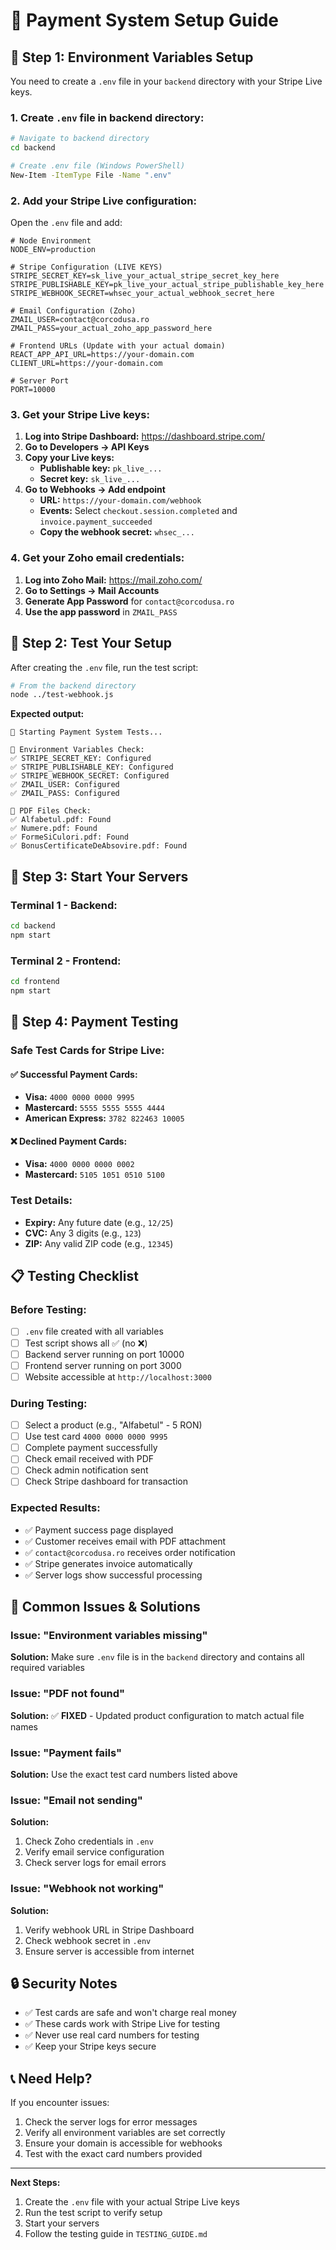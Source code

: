 # 🚀 Payment System Setup Guide

## 🔧 **Step 1: Environment Variables Setup**

You need to create a `.env` file in your `backend` directory with your Stripe Live keys.

### 1. **Create `.env` file in backend directory:**

```bash
# Navigate to backend directory
cd backend

# Create .env file (Windows PowerShell)
New-Item -ItemType File -Name ".env"
```

### 2. **Add your Stripe Live configuration:**

Open the `.env` file and add:

```env
# Node Environment
NODE_ENV=production

# Stripe Configuration (LIVE KEYS)
STRIPE_SECRET_KEY=sk_live_your_actual_stripe_secret_key_here
STRIPE_PUBLISHABLE_KEY=pk_live_your_actual_stripe_publishable_key_here
STRIPE_WEBHOOK_SECRET=whsec_your_actual_webhook_secret_here

# Email Configuration (Zoho)
ZMAIL_USER=contact@corcodusa.ro
ZMAIL_PASS=your_actual_zoho_app_password_here

# Frontend URLs (Update with your actual domain)
REACT_APP_API_URL=https://your-domain.com
CLIENT_URL=https://your-domain.com

# Server Port
PORT=10000
```

### 3. **Get your Stripe Live keys:**

1. **Log into Stripe Dashboard:** https://dashboard.stripe.com/
2. **Go to Developers → API Keys**
3. **Copy your Live keys:**
   - **Publishable key:** `pk_live_...`
   - **Secret key:** `sk_live_...`
4. **Go to Webhooks → Add endpoint**
   - **URL:** `https://your-domain.com/webhook`
   - **Events:** Select `checkout.session.completed` and `invoice.payment_succeeded`
   - **Copy the webhook secret:** `whsec_...`

### 4. **Get your Zoho email credentials:**

1. **Log into Zoho Mail:** https://mail.zoho.com/
2. **Go to Settings → Mail Accounts**
3. **Generate App Password** for `contact@corcodusa.ro`
4. **Use the app password** in `ZMAIL_PASS`

## 🧪 **Step 2: Test Your Setup**

After creating the `.env` file, run the test script:

```bash
# From the backend directory
node ../test-webhook.js
```

**Expected output:**
```
🧪 Starting Payment System Tests...

🔧 Environment Variables Check:
✅ STRIPE_SECRET_KEY: Configured
✅ STRIPE_PUBLISHABLE_KEY: Configured
✅ STRIPE_WEBHOOK_SECRET: Configured
✅ ZMAIL_USER: Configured
✅ ZMAIL_PASS: Configured

📄 PDF Files Check:
✅ Alfabetul.pdf: Found
✅ Numere.pdf: Found
✅ FormeSiCulori.pdf: Found
✅ BonusCertificateDeAbsovire.pdf: Found
```

## 🚀 **Step 3: Start Your Servers**

### Terminal 1 - Backend:
```bash
cd backend
npm start
```

### Terminal 2 - Frontend:
```bash
cd frontend
npm start
```

## 🧪 **Step 4: Payment Testing**

### **Safe Test Cards for Stripe Live:**

#### ✅ **Successful Payment Cards:**
- **Visa:** `4000 0000 0000 9995`
- **Mastercard:** `5555 5555 5555 4444`
- **American Express:** `3782 822463 10005`

#### ❌ **Declined Payment Cards:**
- **Visa:** `4000 0000 0000 0002`
- **Mastercard:** `5105 1051 0510 5100`

### **Test Details:**
- **Expiry:** Any future date (e.g., `12/25`)
- **CVC:** Any 3 digits (e.g., `123`)
- **ZIP:** Any valid ZIP code (e.g., `12345`)

## 📋 **Testing Checklist**

### **Before Testing:**
- [ ] `.env` file created with all variables
- [ ] Test script shows all ✅ (no ❌)
- [ ] Backend server running on port 10000
- [ ] Frontend server running on port 3000
- [ ] Website accessible at `http://localhost:3000`

### **During Testing:**
- [ ] Select a product (e.g., "Alfabetul" - 5 RON)
- [ ] Use test card `4000 0000 0000 9995`
- [ ] Complete payment successfully
- [ ] Check email received with PDF
- [ ] Check admin notification sent
- [ ] Check Stripe dashboard for transaction

### **Expected Results:**
- ✅ Payment success page displayed
- ✅ Customer receives email with PDF attachment
- ✅ `contact@corcodusa.ro` receives order notification
- ✅ Stripe generates invoice automatically
- ✅ Server logs show successful processing

## 🚨 **Common Issues & Solutions**

### **Issue: "Environment variables missing"**
**Solution:** Make sure `.env` file is in the `backend` directory and contains all required variables

### **Issue: "PDF not found"**
**Solution:** ✅ **FIXED** - Updated product configuration to match actual file names

### **Issue: "Payment fails"**
**Solution:** Use the exact test card numbers listed above

### **Issue: "Email not sending"**
**Solution:** 
1. Check Zoho credentials in `.env`
2. Verify email service configuration
3. Check server logs for email errors

### **Issue: "Webhook not working"**
**Solution:**
1. Verify webhook URL in Stripe Dashboard
2. Check webhook secret in `.env`
3. Ensure server is accessible from internet

## 🔒 **Security Notes**

- ✅ Test cards are safe and won't charge real money
- ✅ These cards work with Stripe Live for testing
- ✅ Never use real card numbers for testing
- ✅ Keep your Stripe keys secure

## 📞 **Need Help?**

If you encounter issues:
1. Check the server logs for error messages
2. Verify all environment variables are set correctly
3. Ensure your domain is accessible for webhooks
4. Test with the exact card numbers provided

---

**Next Steps:**
1. Create the `.env` file with your actual Stripe Live keys
2. Run the test script to verify setup
3. Start your servers
4. Follow the testing guide in `TESTING_GUIDE.md` 